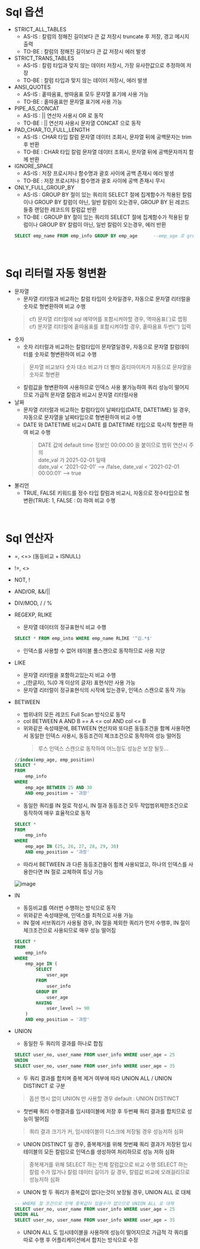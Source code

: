 # Sql 옵션
* STRICT_ALL_TABLES
	* AS-IS : 칼럼의 정해진 길이보다 큰 값 저장시 truncate 후 저장, 경고 메시지 출력
	* TO-BE : 칼럼의 정해진 길이보다 큰 값 저장시 에러 발생
* STRICT_TRANS_TABLES
	* AS-IS : 칼럼 타입과 맞지 않는 데이터 저장시, 가장 유사한값으로 추정하여 저장
	* TO-BE : 칼럼 타입과 맞지 않는 데이터 저장시, 에러 발생
* ANSI_QUOTES
	* AS-IS : 홑따옴표, 쌍따옴표 모두 문자열 표기에 사용 가능
	* TO-BE : 홑따옴표만 문자열 표기에 사용 가능
* PIPE_AS_CONCAT
	* AS-IS : || 연산자 사용시 OR 로 동작
	* TO-BE : || 연산자 사용시 문자열 CONCAT 으로 동작
* PAD_CHAR_TO_FULL_LENGTH
	* AS-IS : CHAR 타입 칼럼 문자열 데이터 조회시, 문자열 뒤에 공백문자는 trim 후 반환
	* TO-BE : CHAR 타입 칼럼 문자열 데이터 조회시, 문자열 뒤에 공백문자까지 함께 반환
* IGNORE_SPACE
	* AS-IS : 저장 프로시저나 함수명과 괄호 사이에 공백 존재시 에러 발생
	* TO-BE : 저장 프로시저나 함수명과 괄호 사이에 공백 존재시 무시
* ONLY_FULL_GROUP_BY
	* AS-IS : GROUP BY 절이 있는 쿼리의 SELECT 절에 집계함수가 적용된 칼럼이나 GROUP BY 칼럼이 아닌, 일반 칼럼이 오는경우, GROUP BY 된 레코드들중 랜덤한 레코드의 칼럼값 반환
	* TO-BE : GROUP BY 절이 있는 쿼리의 SELECT 절에 집계함수가 적용된 칼럼이나 GROUP BY 칼럼이 아닌, 일반 칼럼이 오는경우, 에러 반환
	```sql
	SELECT emp_name FROM emp_info GROUP BY emp_age		--emp_age 로 group by 될 레코드들중 임의의 레코드의 emp_name 값 반환
	```

<br>

# Sql 리터럴 자동 형변환
* 문자열
	* 문자열 리터럴과 비교하는 칼럼 타입이 숫자일경우, 자동으로 문자열 리터럴을 숫자로 형변환하여 비교 수행
	> cf) 문자열 리터럴에 sql 예약어를 포함시켜야할 경우, 역따옴표(`)로 랩핑
	> cf) 문자열 리터럴에 홑따옴표를 포함시켜야할 경우, 홑따옴표 두번('') 입력
* 숫자
	* 숫자 리터럴과 비교하는 칼럼타입이 문자열일경우, 자동으로 문자열 칼럼데이터를 숫자로 형변환하여 비교 수행
	> 문자열 비교보다 숫자 대소 비교가 더 빨라 옵티마이저가 자동으로 문자열을 숫자로 형변환
	* 칼럼값을 형변환하여 사용하므로 인덱스 사용 불가능하여 쿼리 성능이 떨어지므로 가급적 문자열 칼럼과 비교시 문자열 리터럴사용 
* 날짜
	* 문자열 리터럴과 비교하는 칼럼타입이 날짜타입(DATE, DATETIME) 일 경우, 자동으로 문자열을 날짜타입으로 형변환하여 비교 수행
	* DATE 와 DATETIME 비교시 DATE 를 DATETIME 타입으로 묵시적 형변환 하여 비교 수행
		> DATE 값에 default time 정보인 00:00:00 을 붙이므로 범위 연산시 주의
		> <br> date_val 가 2021-02-01 일때
		> <br> date_val < '2021-02-01'  --> /false, date_val < '2021-02-01 00:00:01'	--> true
* 불리언
	* TRUE, FALSE 키워드를 정수 타입 칼럼과 비교시, 자동으로 정수타입으로 형변환(TRUE: 1, FALSE : 0) 하여 비교 수행

<br>

# Sql 연산자
* =, <=> (동등비교 + ISNULL)
* !=, <>
* NOT, !
* AND/OR, &&/||
* DIV/MOD, / / %
* REGEXP, RLIKE
	* 문자열 데이터의 정규표현식 비교 수행
	```sql
	SELECT * FROM emp_into WHERE emp_name RLIKE '^김.*$'
	```
	* 인덱스를 사용할 수 없어 테이블 풀스캔으로 동작하므로 사용 지양
* LIKE
	* 문자열 리터럴을 포함하고있는지 비교 수행
	* _(한글자), %(0 개 이상의 글자) 표현식만 사용 가능
	* 문자열 리터럴이 정규표현식의 시작에 있는경우, 인덱스 스캔으로 동작 가능
* BETWEEN
	* 범위내의 모든 레코드 Full Scan 방식으로 동작
	* col BETWEEN A AND B  ==  A <= col AND col <= B
	* 위와같은 속성때문에, BETWEEN 연산자와 또다른 동등조건을 함꼐 사용하면서 동일한 인덱스 사용시, 동등조건이 체크조건으로 동작하여 성능 떨어짐
		> 루스 인덱스 스캔으로 동작하여 어느정도 성능은 보장 될듯...
	```sql
	//index(emp_age, emp_position)
	SELECT * 
	FROM 
		emp_info 
	WHERE 
		emp_age BETWEEN 25 AND 30
		AND emp_position = '과장'
	```
	* 동일한 쿼리를 IN 절로 작성시, IN 절과 동등조건 모두 작업범위제한조건으로 동작하여 매우 효율적으로 동작
	```sql
	SELECT * 
	FROM 
		emp_info 
	WHERE 
		emp_age IN (25, 26, 27, 28, 29, 30)
		AND emp_position = '과장'
	```
	* 따라서 BETWEEN 과 다른 동등조건들이 함께 사용되었고, 하나의 인덱스를 사용한다면 IN 절로 교체하여 튜닝 가능
	
	![image](https://user-images.githubusercontent.com/48702893/113589699-a5f71580-966c-11eb-9231-d171c98ad8c4.png)


* IN
	* 동등비교를 여러번 수행하는 방식으로 동작
	* 위와같은 속성때문에, 인덱스를 최적으로 사용 가능
	* IN 절에 서브쿼리가 사용될 경우, IN 절을 제외한 쿼리가 먼저 수행후, IN 절이 체크조건으로 사용되므로 매우 성능 떨어짐
	```sql
	SELECT * 
	FROM 
		emp_info 
	WHERE 
		emp_age IN (
			SELECT
				user_age
			FROM
				user_info
			GROUP BY
				user_age
			HAVING
				user_level >= 90
		)
		AND emp_position = '과장'
	```

* UNION
	* 동일한 두 쿼리의 결과를 하나로 합침
	```sql
	SELECT user_no, user_name FROM user_info WHERE user_age = 25
	UNION
	SELECT user_no, user_name FROM user_info WHERE user_age = 35
	``` 
	* 두 쿼리 결과를 합치며 중복 제거 여부에 따라 UNION ALL / UNION DISTINCT 로 구분
	> 옵션 명시 없이 UNION 만 사용할 경우 default : UNION DISTINCT
	* 첫번째 쿼리 수행결과를 임시테이블에 저장 후 두번째 쿼리 결과를 합치므로 성능이 떨어짐
	> 쿼리 결과 크기가 커, 임시테이블이 디스크에 저장될 경우 성능저하 심화
	* UNION DISTINCT 일 경우, 중복제거를 위해 첫번쨰 쿼리 결과가 저장된 임시테이블의 모든 칼럼으로 인덱스를 생성하여 처리하므로 성능 저하 심화
	> 중복제거를 위해 SELECT 하는 전체 칼럼값으로 비교 수행
	> SELECT 하는 칼럼 수가 많거나 칼럼 데이터 길이가 길 경우, 칼럼값 비교에 오래걸리므로 성능저하 심화
	* UNION 할 두 쿼리가 중복값이 없다는것이 보장될 경우, UNION ALL 로 대체
	```sql
	-- WHERE 절 조건으로 인해 중복값이 있을수가 없으므로 UNION ALL 로 대체
	SELECT user_no, user_name FROM user_info WHERE user_age = 25
	UNION ALL
	SELECT user_no, user_name FROM user_info WHERE user_age = 35
	```
	* UNION ALL 도 임시테이블을 사용하여 성능이 떨어지므로 가급적 각 쿼리를 따로 수행 후 어플리케이션에서 합치는 방식으로 수정

